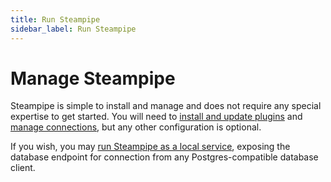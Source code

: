 ```yaml
---
title: Run Steampipe
sidebar_label: Run Steampipe
---
```


# Manage Steampipe

Steampipe is simple to install and manage and does not require any special expertise to get started.  You will need to [install and update plugins](managing/plugins.md) and [manage connections](managing/connections.md), but any other configuration is optional.

If you wish, you may [run Steampipe as a local service](managing/service), exposing the database endpoint for connection from any Postgres-compatible database client.
